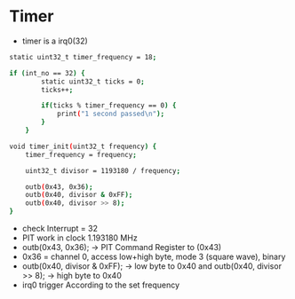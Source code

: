 # Timer
- timer is a irq0(32)

```bash
static uint32_t timer_frequency = 18;

if (int_no == 32) {
        static uint32_t ticks = 0;
        ticks++;

        if(ticks % timer_frequency == 0) {
            print("1 second passed\n");
        }
    }

void timer_init(uint32_t frequency) {
    timer_frequency = frequency;

    uint32_t divisor = 1193180 / frequency;

    outb(0x43, 0x36);
    outb(0x40, divisor & 0xFF);
    outb(0x40, divisor >> 8);
}
```
- check Interrupt = 32 
- PIT work in clock 1.193180 MHz 
- outb(0x43, 0x36); -> PIT Command Register to (0x43)
- 0x36 = channel 0, access low+high byte, mode 3 (square wave), binary
- outb(0x40, divisor & 0xFF); -> low byte to 0x40 and outb(0x40, divisor >> 8); -> high byte to 0x40
- irq0 trigger According to the set frequency